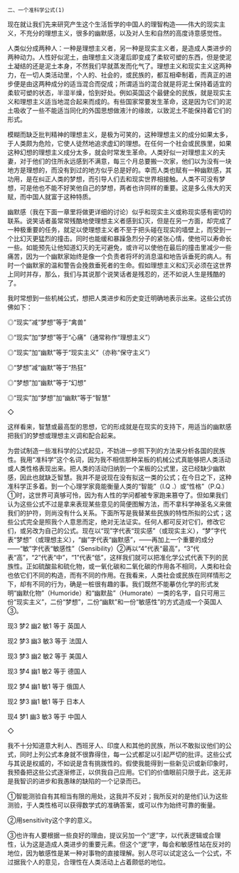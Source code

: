    二、一个准科学公式(1) 

   现在就让我们先来研究产生这个生活哲学的中国人的理智构造——伟大的现实主义，不充分的理想主义，很多的幽默感，以及对人生和自然的高度诗意感觉性。

   人类似分成两种人：一种是理想主义者，另一种是现实主义者，是造成人类进步的两种动力。人性好似泥土，由理想主义浇灌后即变成了柔软可塑的东西，但是使泥土凝结的还是泥土本身，不然我们早就蒸发而化气了。理想主义和现实主义这两种力，在一切人类活动里，个人的、社会的，或民族的，都互相牵制着，而真正的进步便是由这两种成分的适当混合而促成；所谓适当的混合就是将泥土保持着适宜的柔软可塑的状态，半湿半燥，恰到好处。例如英国这个最健全的民族，就是现实主义和理想主义适当地混合起来而成的。有些国家常要发生革命，这是因为它们的泥土吸收了一些不能适当同化的外国思想做液汁的缘故，以致泥土不能保持着它们的形式。

   模糊而缺乏批判精神的理想主义，是极为可笑的，这种理想主义的成分如果太多，于人类颇为危险，它使人徒然地追求虚幻的理想。在任何一个社会或民族里，如果这种幻想的理想主义成分太多，就会时常发生革命。人类好似一对理想主义的夫妻，对于他们的住所永远感到不满意，每三个月总要搬一次家，他们以为没有一块地方是理想的，而没有到过的地方似乎总是好的。幸而人类也赋有一种幽默感，其功用，是在纠正人类的梦想，而引导人们去和现实世界相接触。人类不可没有梦想，可是他也不能不好笑他自己的梦想，两者也许同样的重要。这是多么伟大的天赋，而中国人就富于这种特质。

   幽默感（我在下面一章里将做更详细的讨论）似乎和现实主义或称现实感有密切的联系。说笑话者虽常常残酷地使理想主义者感到幻灭，但是在另一方面，却完成了一种极重要的任务，就足以使理想主义者不至于把头碰在现实的墙壁上，而受到一个比幻灭更猛烈的撞击。同时也能缓和暴躁急烈分子的紧张心情，使他可以寿命长一些。如能预先让他知道幻灭的无可避免，或许可以使他在最后的撞击里减少一些痛苦，因为一个幽默家始终是像一个负责者将坏的消息温和地告诉垂死的病人。有时一个幽默家的温和警告会挽救垂死者的生命。假如理想主义和幻灭必须在这世界上同时并存，那么，我们与其说那个说笑话者是残忍的，还不如说人生是残酷的了。

   我时常想到一些机械公式，想把人类进步和历史变迁明确地表示出来。这些公式彷佛如下：

   ◎“现实”减“梦想”等于“禽兽”

   ◎“现实”加“梦想”等于“心痛”（通常称作“理想主义”）

   ◎“现实”加“幽默”等于“现实主义”（亦称“保守主义”）

   ◎“梦想”减“幽默”等于“热狂”

   ◎“梦想”加“幽默”等于“幻想”

   ◎“现实”加“梦想”加“幽默”等于“智慧”

   ◇

   这样看来，智慧或最高型的思想，它的形成就是在现实的支持下，用适当的幽默感把我们的梦想或理想主义调和配合起来。

   为尝试制造一些准科学的公式起见，不妨进一步照下列的方法来分析各国的民族性。我用“准科学”这个名词，因为我不相信那种呆板的机械公式真能够把人类活动或人类性格表现出来。把人类的活动归纳到一个呆板的公式里，这已经缺少幽默感，因此也就缺乏智慧。我并不是说现在没有拟这一类的公式；在今日之下，这种准科学正多着。到一个心理学家竟能衡量人类的“智能”（I.Q .）或“性格”（P.Q.）①时，这世界可真够可怜，因为有人性的学问都被专家跑来篡夺了。但如果我们认为这些公式不过是拿来表现某些意见的简便图解方法，而不拿科学神圣名义来做我们的护符，则尚没有什么关系。下面所写是我替某些民族的特性所拟的公式；这些公式完全是照我个人意思而定，绝对无法证实。任何人都可反对它们，修改它们，或另改为自己的公式。现在以“现”字代表“现实感”（或现实主义），“梦”字代表“梦想”（或理想主义），“幽”字代表“幽默感”，——再加上一个重要的成分——“敏”字代表“敏感性”（Sensibility）②再以“4”代表“最高”，“3”代表“高”，“2”代表“中”，“1”代表“低”，这样我们就可以把准化学公式代表下列的民族性。正如硫酸盐和硫化物，或一氧化碳和二氧化碳的作用各不相同，人类和社会也依它们不同的构造，而有不同的作用。在我看来，人类社会或民族在同样情形之下，却有不同的行为，确是一桩很有趣的事。我们既然不能摹仿化学的形式发明“幽默化物”（Humoride）和“幽默盐”（Humorate）一类的名字，自只可用三份“现实主义”，二份“梦想”，二份“幽默”和一份“敏感性”的方式造成一个英国人③。

   现3 梦2 幽2 敏1 等于 英国人

   现2 梦3 幽3 敏3 等于 法国人

   现3 梦3 幽2 敏2 等于 美国人

   现3 梦4 幽1 敏2 等于 德国人

   现2 梦4 幽1 敏1 等于 俄国人

   现2 梦3 幽1 敏1 等于 日本人

   现4 梦1 幽3 敏3 等于 中国人

   ◇

   我不十分知道意大利人、西班牙人、印度人和其他的民族，所以不敢拟议他们的公式，同时上列公式本身就不很靠得住，每一公式都足以引起严切的批评。这些公式与其说是权威的，不如说是含有挑拨性的。假使我能得到一些新见识或新印象时，我预备把这些公式逐渐修正，以供我自己应用。它们的价值眼前只限于此，这无非是我智识的进步和我愚昧的缺陷的一个记录而已。

   ①智能测验自有其相当有限的用处，这我并不反对；我所反对的是他们认为这些测验，于人类性格可以获得数学式的准确答案，或可以作为始终可靠的衡量。

   ②用sensitivity这个字的意义。

   ③也许有人要根据一些良好的理由，提议另加一个“逻”字，以代表逻辑或合理性，认为这是造成人类进步的重要元素。但这个“逻”字，每会和敏感性站在反对的地位，因为敏感性是某一种对事物的直接理解。别人尽可以试定这么一个公式，不过据我个人的意见，合理性在人类活动上占着颇低的地位。

